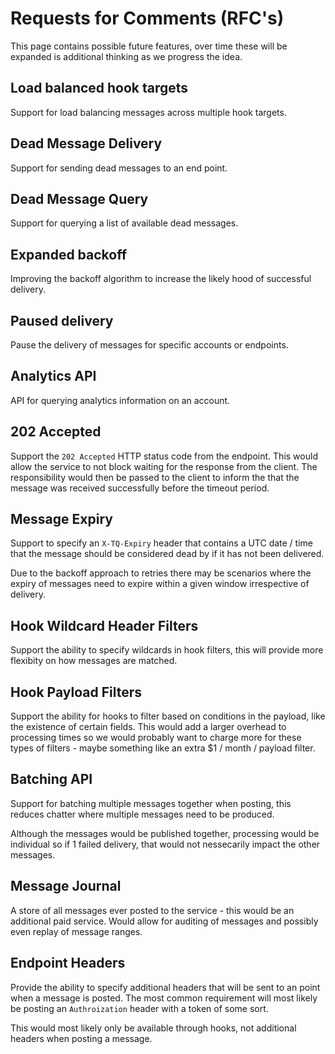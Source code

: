 # Requests for Comments (RFC's)

This page contains possible future features, over time these will be expanded is
additional thinking as we progress the idea.


## Load balanced hook targets
Support for load balancing messages across multiple hook targets.


## Dead Message Delivery
Support for sending dead messages to an end point.


## Dead Message Query
Support for querying a list of available dead messages.


## Expanded backoff
Improving the backoff algorithm to increase the likely hood of successful delivery.


## Paused delivery
Pause the delivery of messages for specific accounts or endpoints.


## Analytics API
API for querying analytics information on an account.


## 202 Accepted
Support the `202 Accepted` HTTP status code from the endpoint. This would allow the
service to not block waiting for the response from the client. The responsibility
would then be passed to the client to inform the that the message was received
successfully before the timeout period.


## Message Expiry
Support to specify an `X-TQ-Expiry` header that contains a UTC date / time that the
message should be considered dead by if it has not been delivered.

Due to the backoff approach to retries there may be scenarios where the expiry of
messages need to expire within a given window irrespective of delivery.


## Hook Wildcard Header Filters
Support the ability to specify wildcards in hook filters, this will provide more
flexibity on how messages are matched.


## Hook Payload Filters
Support the ability for hooks to filter based on conditions in the payload, like the
existence of certain fields. This would add a larger overhead to processing times so
we would probably want to charge more for these types of filters - maybe something
like an extra $1 / month / payload filter.


## Batching API
Support for batching multiple messages together when posting, this reduces chatter
where multiple messages need to be produced.

Although the messages would be published together, processing would be individual so
if 1 failed delivery, that would not nessecarily impact the other messages.


## Message Journal
A store of all messages ever posted to the service - this would be an additional paid
service. Would allow for auditing of messages and possibly even replay of message ranges.


## Endpoint Headers
Provide the ability to specify additional headers that will be sent to an point when a
message is posted. The most common requirement will most likely be posting an
`Authroization` header with a token of some sort.

This would most likely only be available through hooks, not additional headers when
posting a message.
